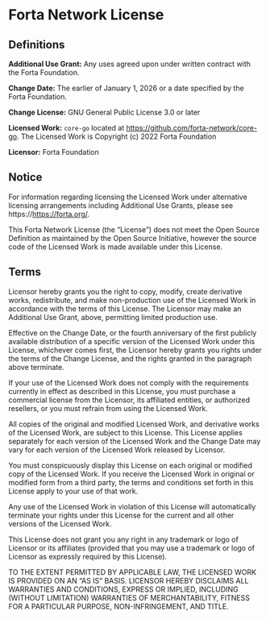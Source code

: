 # Forta Network License
## Definitions

**Additional Use Grant:** Any uses agreed upon under written contract with the Forta Foundation.

**Change Date:** The earlier of January 1, 2026 or a date specified by the Forta Foundation.

**Change License:** GNU General Public License 3.0 or later

**Licensed Work:** `core-go` located at https://github.com/forta-network/core-go. The Licensed Work is Copyright (c) 2022 Forta Foundation

**Licensor:**  Forta Foundation

## Notice
For information regarding licensing the Licensed Work under alternative licensing arrangements including Additional Use Grants, please see https://https://forta.org/.


This Forta Network License (the “License”) does not meet the Open Source Definition as maintained by the Open Source Initiative, however the source code of the Licensed Work is made available under this License.

## Terms

Licensor hereby grants you the right to copy, modify, create derivative works, redistribute, and make non-production use of the Licensed Work in accordance with the terms of this License. The Licensor may make an Additional Use Grant, above, permitting limited production use.


Effective on the Change Date, or the fourth anniversary of the first publicly available distribution of a specific version of the Licensed Work under this License, whichever comes first, the Licensor hereby grants you rights under the terms of the Change License, and the rights granted in the paragraph above terminate.


If your use of the Licensed Work does not comply with the requirements currently in effect as described in this License, you must purchase a commercial license from the Licensor, its affiliated entities, or authorized resellers, or you must refrain from using the Licensed Work.


All copies of the original and modified Licensed Work, and derivative works of the Licensed Work, are subject to this License. This License applies separately for each version of the Licensed Work and the Change Date may vary for each version of the Licensed Work released by Licensor.


You must conspicuously display this License on each original or modified copy of the Licensed Work. If you receive the Licensed Work in original or modified form from a third party, the terms and conditions set forth in this License apply to your use of that work.


Any use of the Licensed Work in violation of this License will automatically terminate your rights under this License for the current and all other versions of the Licensed Work.


This License does not grant you any right in any trademark or logo of Licensor or its affiliates (provided that you may use a trademark or logo of Licensor as expressly required by this License).


TO THE EXTENT PERMITTED BY APPLICABLE LAW, THE LICENSED WORK IS PROVIDED ON AN “AS IS” BASIS. LICENSOR HEREBY DISCLAIMS ALL WARRANTIES AND CONDITIONS, EXPRESS OR IMPLIED, INCLUDING (WITHOUT LIMITATION) WARRANTIES OF MERCHANTABILITY, FITNESS FOR A PARTICULAR PURPOSE, NON-INFRINGEMENT, AND TITLE.  
